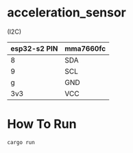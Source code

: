 # acceleration_sensor

(I2C)

| esp32-s2 PIN | mma7660fc |
| ------------ | --------- |
| 8            | SDA       |
| 9            | SCL       |
| g            | GND       |
| 3v3          | VCC       |

# How To Run

```sh
cargo run
```


